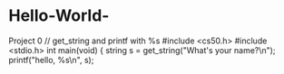 # Hello-World-
Project 0
// get_string and printf with %s
#include <cs50.h>
#include <stdio.h>
int main(void)
{
 string s = get_string("What's your name?\n");
    printf("hello, %s\n", s);
